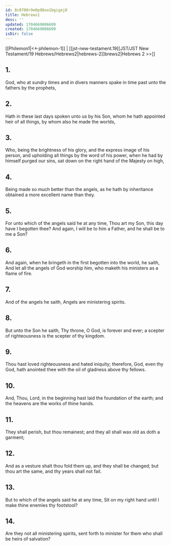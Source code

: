 ```yaml
---
id: 8c0700r9e0p98oo1bgigaj8
title: Hebrews1
desc: ''
updated: 1704669006609
created: 1704669006609
isDir: false
---
```

[[Philemon1|<<-philemon-1]] | [[jst-new-testament.19[[JST/JST New Testament/19 Hebrews/Hebrews2|hebrews-2]]brews2|Hebrews 2 >>]]
## 1.
God, who at sundry times and in divers manners spake in time past unto the fathers by the prophets,
## 2.
Hath in these last days spoken unto us by his Son, whom he hath appointed heir of all things, by whom also he made the worlds,
## 3.
Who, being the brightness of his glory, and the express image of his person, and upholding all things by the word of his power, when he had by himself purged our sins, sat down on the right hand of the Majesty on high,
## 4.
Being made so much better than the angels, as he hath by inheritance obtained a more excellent name than they.
## 5.
For unto which of the angels said he at any time, Thou art my Son, this day have I begotten thee? And again, I will be to him a Father, and he shall be to me a Son?
## 6.
And again, when he bringeth in the first begotten into the world, he saith, And let all the angels of God worship him, who maketh his ministers as a flame of fire.
## 7.
And of the angels he saith, Angels are ministering spirits.
## 8.
But unto the Son he saith, Thy throne, O God, is forever and ever; a scepter of righteousness is the scepter of thy kingdom.
## 9.
Thou hast loved righteousness and hated iniquity; therefore, God, even thy God, hath anointed thee with the oil of gladness above thy fellows.
## 10.
And, Thou, Lord, in the beginning hast laid the foundation of the earth; and the heavens are the works of thine hands.
## 11.
They shall perish, but thou remainest; and they all shall wax old as doth a garment;
## 12.
And as a vesture shalt thou fold them up, and they shall be changed; but thou art the same, and thy years shall not fail.
## 13.
But to which of the angels said he at any time, Sit on my right hand until I make thine enemies thy footstool?
## 14.
Are they not all ministering spirits, sent forth to minister for them who shall be heirs of salvation?


